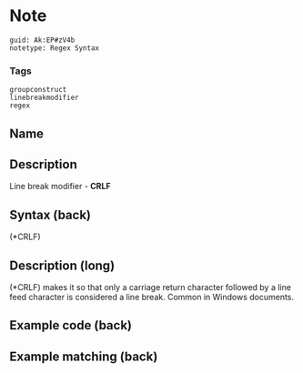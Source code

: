 # Note
```
guid: Ak:EP#zV4b
notetype: Regex Syntax
```

### Tags
```
groupconstruct
linebreakmodifier
regex
```

## Name


## Description
Line break modifier - <b>CRLF</b>

## Syntax (back)
<div>
  (*CRLF)
</div>

## Description (long)
(*CRLF) makes it so that only a carriage return character followed by a line feed character is considered a line break. Common in Windows documents.

## Example code (back)


## Example matching (back)

